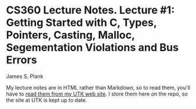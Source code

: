# CS360 Lecture Notes.  Lecture #1: Getting Started with C, Types, Pointers, Casting, Malloc, Segementation Violations and Bus Errors

James S. Plank

My lecture notes are in HTML rather than Markdown, so to read them,
you'll have to [read them from my UTK web site](http://web.eecs.utk.edu/~plank/plank/classes/cs360/360/notes/CStuff/lecture.html).  I store them here on the repo, so the site at UTK is 
kept up to date.

